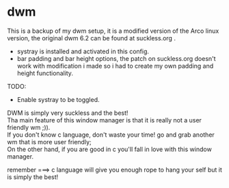 # dwm
This is a backup of my dwm setup, it is a modified version of the Arco linux version, the original dwm 6.2 can be found at suckless.org .  
* systray is installed and activated in this config.  
* bar padding and bar height options, the patch on suckless.org doesn't work with modification i made so i had to create
my own padding and height functionality.

TODO:  
* Enable systray to be toggled.  
  

DWM is simply very suckless and the best!  
Tha main feature of this window manager is that it is really not a user friendly wm ;)).  
If you don't know c language, don't waste your time! go and grab another wm that is more user friendly;  
On the other hand, if you are good in c you'll fall in love with this window manager.  

remember ===> c language will give you enough rope to hang your self but it is simply the best!
